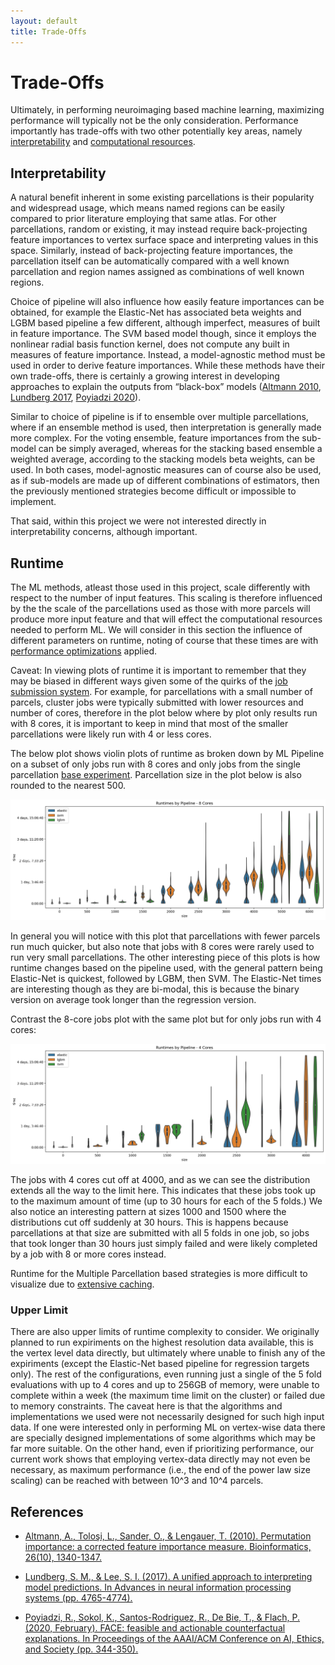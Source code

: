 ```yaml
---
layout: default
title: Trade-Offs
---
```


# Trade-Offs

Ultimately, in performing neuroimaging based machine learning, maximizing performance will typically not be the only consideration.
Performance importantly has trade-offs with two other potentially key areas, namely [interpretability](./trade_offs#interpretability) and [computational resources](./trade_offs#runtime).

## Interpretability

A natural benefit inherent in some existing parcellations is their popularity and widespread usage, which means named regions can be easily compared to prior literature employing that same atlas. For other parcellations, random or existing, it may instead require back-projecting feature importances
to vertex surface space and interpreting values in this space. Similarly, instead of back-projecting feature importances,
the parcellation itself can be automatically compared with a well known parcellation and
region names assigned as combinations of well known regions.

Choice of pipeline will also influence how easily feature importances can be obtained,
for example the Elastic-Net has associated beta weights and LGBM based pipeline a few different, although imperfect, measures of built in feature importance.
The SVM based model though, since it employs the nonlinear radial basis function kernel, does not compute any built in measures of feature importance.
Instead, a model-agnostic method must be used in order to derive feature importances. While these methods have their own trade-offs, there is certainly a growing interest in developing approaches to explain the outputs from “black-box” models ([Altmann 2010](https://academic.oup.com/bioinformatics/article/26/10/1340/193348), [Lundberg 2017](https://arxiv.org/abs/1705.07874), [Poyiadzi 2020](https://research-information.bris.ac.uk/ws/portalfiles/portal/221094080/aies2020cr.pdf)).

Similar to choice of pipeline is if to ensemble over multiple parcellations, where if an ensemble method is used, then interpretation is generally made more complex.
For the voting ensemble, feature importances from the sub-model can be simply averaged, whereas for the stacking based ensemble a weighted average,
according to the stacking models beta weights, can be used.
In both cases, model-agnostic measures can of course also be used, as if sub-models are made up of different combinations of estimators,
then the previously mentioned strategies become difficult or impossible to implement.

That said, within this project we were not interested directly in interpretability concerns, although important. 

## Runtime

The ML methods, atleast those used in this project, scale differently with respect to the number of input features.
This scaling is therefore influenced by the the scale of the parcellations used as those with more parcels
will produce more input feature and that will effect the computational resources needed to perform ML.
We will consider in this section the influence of different parameters on runtime,
noting of course that these times are with [performance optimizations](./optimizations.html) applied.

Caveat: In viewing plots of runtime it is important to remember that they may be biased in different ways given some of the quirks of the
[job submission system](./optimizations#flexible-submission-system). For example, for parcellations with a small number of parcels, cluster
jobs were typically submitted with lower resources and number of cores, therefore in the plot below where by plot only results run with 8 cores, it is important
to keep in mind that most of the smaller parcellations were likely run with 4 or less cores.

The below plot shows violin plots of runtime as broken down by ML Pipeline on a subset of only jobs run with 8 cores
and only jobs from the single parcellation [base experiment](./index#bas-experiment-setup). Parcellation size in the plot
below is also rounded to the nearest 500.

![times](https://raw.githubusercontent.com/sahahn/parc_scaling/master/analyze/Figures/runtimes_by_model_8.png)

In general you will notice with this plot that parcellations with fewer parcels run much quicker, but also note that jobs with 8 cores were rarely used to run very small parcellations. The other interesting piece of this plots is how runtime changes based on the pipeline used, with the general pattern being Elastic-Net is quickest, followed by LGBM, then SVM. The Elastic-Net times are interesting though as they are bi-modal, this is because the binary version on average took longer than the regression version.

Contrast the 8-core jobs plot with the same plot but for only jobs run with 4 cores:

![times](https://raw.githubusercontent.com/sahahn/parc_scaling/master/analyze/Figures/runtimes_by_model_4.png)

The jobs with 4 cores cut off at 4000, and as we can see the distribution extends all the way to the limit here. This indicates that these jobs took up to the maximum amount of time (up to 30 hours for each of the 5 folds.) We also notice an interesting pattern at sizes 1000 and 1500 where the distributions cut off suddenly at 30 hours. This is happens because parcellations at that size are submitted with all 5 folds in one job, so jobs that took longer than 30 hours just simply failed and were likely completed by a job with 8 or more cores instead.

Runtime for the Multiple Parcellation based strategies is more difficult to visualize due to [extensive caching](./optimizations#multiple-parcellation-strategy-caching).

### Upper Limit

There are also upper limits of runtime complexity to consider. We originally planned to run expiriments on the highest resolution data available, this is the vertex level data directly, but ultimately where unable to finish any of the expiriments (except the Elastic-Net based pipeline for regression targets only). The rest of the configurations, even running just a single of the 5 fold evaluations with up to 4 cores and up to 256GB of memory, were unable to complete within a week (the maximum time limit on the cluster) or failed due to memory constraints. 
The caveat here is that the algorithms and implementations we used were not necessarily designed for such high input data. If one were interested only in performing ML on vertex-wise data there are specially designed implementations of some algorithms which may be far more suitable. On the other hand, even if prioritizing performance, our current work shows that employing vertex-data directly may not even be necessary, as maximum performance (i.e., the end of the power law size scaling) can be reached with between 10^3 and 10^4 parcels. 

## References

- [Altmann, A., Toloşi, L., Sander, O., & Lengauer, T. (2010). Permutation importance: a corrected feature importance measure. Bioinformatics, 26(10), 1340-1347.](https://academic.oup.com/bioinformatics/article/26/10/1340/193348)

- [Lundberg, S. M., & Lee, S. I. (2017). A unified approach to interpreting model predictions. In Advances in neural information processing systems (pp. 4765-4774).](https://arxiv.org/abs/1705.07874)

- [Poyiadzi, R., Sokol, K., Santos-Rodriguez, R., De Bie, T., & Flach, P. (2020, February). FACE: feasible and actionable counterfactual explanations. In Proceedings of the AAAI/ACM Conference on AI, Ethics, and Society (pp. 344-350).](https://research-information.bris.ac.uk/ws/portalfiles/portal/221094080/aies2020cr.pdf)
